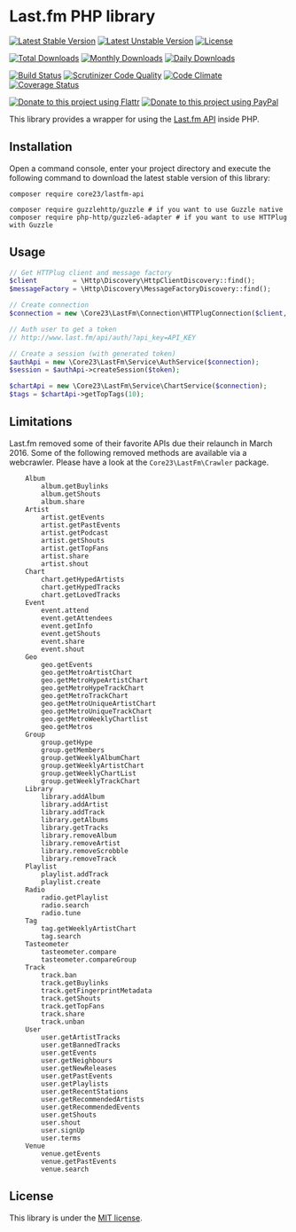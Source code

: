 Last.fm PHP library
===================
[![Latest Stable Version](https://poser.pugx.org/core23/lastfm-api/v/stable)](https://packagist.org/packages/core23/lastfm-api)
[![Latest Unstable Version](https://poser.pugx.org/core23/lastfm-api/v/unstable)](https://packagist.org/packages/core23/lastfm-api)
[![License](https://poser.pugx.org/core23/lastfm-api/license)](LICENSE.md)

[![Total Downloads](https://poser.pugx.org/core23/lastfm-api/downloads)](https://packagist.org/packages/core23/lastfm-api)
[![Monthly Downloads](https://poser.pugx.org/core23/lastfm-api/d/monthly)](https://packagist.org/packages/core23/lastfm-api)
[![Daily Downloads](https://poser.pugx.org/core23/lastfm-api/d/daily)](https://packagist.org/packages/core23/lastfm-api)

[![Build Status](https://travis-ci.org/core23/lastfm-php-api.svg)](http://travis-ci.org/core23/lastfm-php-api)
[![Scrutinizer Code Quality](https://scrutinizer-ci.com/g/core23/lastfm-php-api/badges/quality-score.png)](https://scrutinizer-ci.com/g/core23/lastfm-php-api/)
[![Code Climate](https://codeclimate.com/github/core23/lastfm-php-api/badges/gpa.svg)](https://codeclimate.com/github/core23/lastfm-php-api)
[![Coverage Status](https://coveralls.io/repos/core23/lastfm-php-api/badge.svg)](https://coveralls.io/r/core23/lastfm-php-api)

[![Donate to this project using Flattr](https://img.shields.io/badge/flattr-donate-yellow.svg)](https://flattr.com/profile/core23)
[![Donate to this project using PayPal](https://img.shields.io/badge/paypal-donate-yellow.svg)](https://paypal.me/gripp)

This library provides a wrapper for using the [Last.fm API] inside PHP.

## Installation

Open a command console, enter your project directory and execute the following command to download the latest stable version of this library:

```
composer require core23/lastfm-api

composer require guzzlehttp/guzzle # if you want to use Guzzle native
composer require php-http/guzzle6-adapter # if you want to use HTTPlug with Guzzle
```

## Usage

```php
// Get HTTPlug client and message factory
$client         = \Http\Discovery\HttpClientDiscovery::find();
$messageFactory = \Http\Discovery\MessageFactoryDiscovery::find();

// Create connection
$connection = new \Core23\LastFm\Connection\HTTPlugConnection($client, $messageFactory);

// Auth user to get a token
// http://www.last.fm/api/auth/?api_key=API_KEY

// Create a session (with generated token)
$authApi = new \Core23\LastFm\Service\AuthService($connection);
$session = $authApi->createSession($token);

$chartApi = new \Core23\LastFm\Service\ChartService($connection);
$tags = $chartApi->getTopTags(10);
```

## Limitations

Last.fm removed some of their favorite APIs due their relaunch in March 2016. Some of the following removed methods are available via a webcrawler. Please have a look at the `Core23\LastFm\Crawler` package.

```
    Album
        album.getBuylinks
        album.getShouts
        album.share
    Artist
        artist.getEvents
        artist.getPastEvents
        artist.getPodcast
        artist.getShouts
        artist.getTopFans
        artist.share
        artist.shout
    Chart
        chart.getHypedArtists
        chart.getHypedTracks
        chart.getLovedTracks
    Event
        event.attend
        event.getAttendees
        event.getInfo
        event.getShouts
        event.share
        event.shout
    Geo
        geo.getEvents
        geo.getMetroArtistChart
        geo.getMetroHypeArtistChart
        geo.getMetroHypeTrackChart
        geo.getMetroTrackChart
        geo.getMetroUniqueArtistChart
        geo.getMetroUniqueTrackChart
        geo.getMetroWeeklyChartlist
        geo.getMetros
    Group
        group.getHype
        group.getMembers
        group.getWeeklyAlbumChart
        group.getWeeklyArtistChart
        group.getWeeklyChartList
        group.getWeeklyTrackChart
    Library
        library.addAlbum
        library.addArtist
        library.addTrack
        library.getAlbums
        library.getTracks
        library.removeAlbum
        library.removeArtist
        library.removeScrobble
        library.removeTrack
    Playlist
        playlist.addTrack
        playlist.create
    Radio
        radio.getPlaylist
        radio.search
        radio.tune
    Tag
        tag.getWeeklyArtistChart
        tag.search
    Tasteometer
        tasteometer.compare
        tasteometer.compareGroup
    Track
        track.ban
        track.getBuylinks
        track.getFingerprintMetadata
        track.getShouts
        track.getTopFans
        track.share
        track.unban
    User
        user.getArtistTracks
        user.getBannedTracks
        user.getEvents
        user.getNeighbours
        user.getNewReleases
        user.getPastEvents
        user.getPlaylists
        user.getRecentStations
        user.getRecommendedArtists
        user.getRecommendedEvents
        user.getShouts
        user.shout
        user.signUp
        user.terms
    Venue
        venue.getEvents
        venue.getPastEvents
        venue.search

```

## License

This library is under the [MIT license](LICENSE.md).

[Last.fm API]: http://www.last.fm/api
